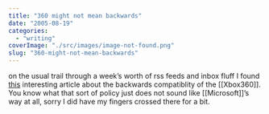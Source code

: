 ```yaml
---
title: "360 might not mean backwards"
date: "2005-08-19"
categories: 
  - "writing"
coverImage: "./src/images/image-not-found.png"
slug: "360-might-not-mean-backwards"
---
```


on the usual trail through a week’s worth of rss feeds and inbox fluff I found [this](http://www.games-digest.com/2005/08/xbox_360_withou.html) interesting article about the backwards compatiblity of the \[\[Xbox360\]\].  
You know what that sort of policy just does not sound like \[\[Microsoft\]\]’s way at all, sorry I did have my fingers crossed there for a bit.
